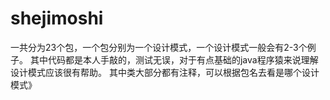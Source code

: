 # shejimoshi

一共分为23个包，一个包分别为一个设计模式，一个设计模式一般会有2-3个例子。
其中代码都是本人手敲的，测试无误，对于有点基础的java程序猿来说理解设计模式应该很有帮助。
其中类大部分都有注释，可以根据包名去看是哪个设计模式》
